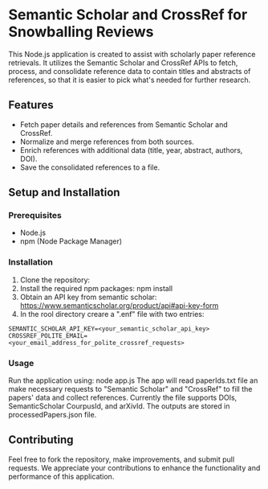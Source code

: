 # Semantic Scholar and CrossRef for Snowballing Reviews

This Node.js application is created to assist with scholarly paper reference retrievals. It utilizes the Semantic Scholar and CrossRef APIs to fetch, process, and consolidate reference data to contain titles and abstracts of references, so that it is easier to pick what's needed for further research.

## Features

- Fetch paper details and references from Semantic Scholar and CrossRef.
- Normalize and merge references from both sources.
- Enrich references with additional data (title, year, abstract, authors, DOI).
- Save the consolidated references to a file.

## Setup and Installation

### Prerequisites

- Node.js
- npm (Node Package Manager)

### Installation

1. Clone the repository:
2. Install the required npm packages: npm install
3. Obtain an API key from semantic scholar: https://www.semanticscholar.org/product/api#api-key-form
4. In the rool directory creare a ".enf" file with two entries:
```
SEMANTIC_SCHOLAR_API_KEY=<your_semantic_scholar_api_key>
CROSSREF_POLITE_EMAIL=<your_email_address_for_polite_crossref_requests>
```

### Usage

Run the application using: node app.js
The app will read paperIds.txt file an make necessary requests to "Semantic Scholar" and "CrossRef" to fill the papers' data and collect references. Currently the file supports DOIs, SemanticScholar CourpusId, and arXivId.
The outputs are stored in processedPapers.json file.

## Contributing

Feel free to fork the repository, make improvements, and submit pull requests. We appreciate your contributions to enhance the functionality and performance of this application.
